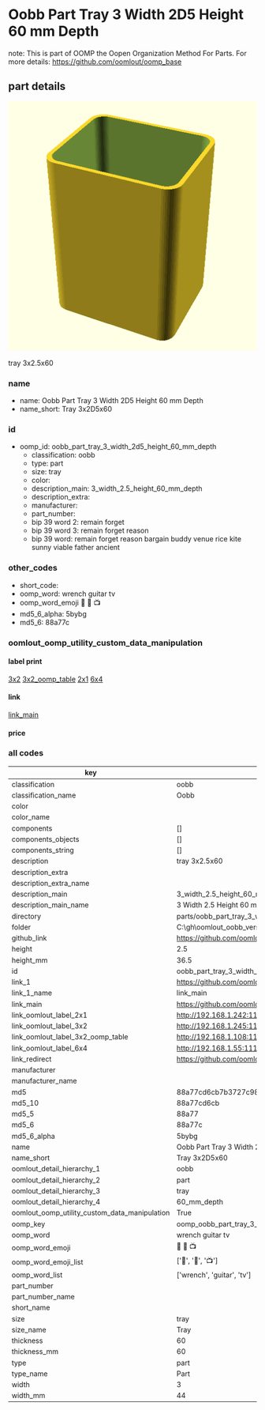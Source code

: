 # Oobb Part Tray 3 Width 2D5 Height 60 mm Depth  

note: This is part of OOMP the Oopen Organization Method For Parts. For more details: https://github.com/oomlout/oomp_base

##  part details
  

[![](3dpr.png)](3dpr.png)

tray 3x2.5x60



### name
* name: Oobb Part Tray 3 Width 2D5 Height 60 mm Depth
* name_short: Tray 3x2D5x60 
### id
* oomp_id: oobb_part_tray_3_width_2d5_height_60_mm_depth
  * classification: oobb
  * type: part
  * size: tray
  * color: 
  * description_main: 3_width_2.5_height_60_mm_depth
  * description_extra: 
  * manufacturer: 
  * part_number: 
  * bip 39 word 2: remain forget
  * bip 39 word 3: remain forget reason
  * bip 39 word: remain forget reason bargain buddy venue rice kite sunny viable father ancient

### other_codes
* short_code: 
* oomp_word: wrench guitar tv
* oomp_word_emoji :wrench: :guitar: :tv:
* md5_6_alpha: 5bybg
* md5_6: 88a77c






### oomlout_oomp_utility_custom_data_manipulation
#### label print
[3x2](http://192.168.1.245:1112/?label=oomp%205bybg)
[3x2_oomp_table](http://192.168.1.108:1112/?label=oomp%205bybg)
[2x1](http://192.168.1.242:1112/?label=oomp%205bybg)
[6x4](http://192.168.1.55:1112/?label=oomp%205bybg)    

#### link

[link_main](https://github.com/oomlout/oomlout_oobb_version_4_generated_parts/tree/main/navigation_oomp/oobb/part/tray/3_width_2.5_height_60_mm_depth/part)                              

#### price







### all codes 
| key | value |  
| --- | --- |  
| classification | oobb |  
| classification_name | Oobb |  
| color |  |  
| color_name |  |  
| components | [] |  
| components_objects | [] |  
| components_string | [] |  
| description | tray 3x2.5x60 |  
| description_extra |  |  
| description_extra_name |  |  
| description_main | 3_width_2.5_height_60_mm_depth |  
| description_main_name | 3 Width 2.5 Height 60 mm Depth |  
| directory | parts/oobb_part_tray_3_width_2d5_height_60_mm_depth |  
| folder | C:\gh\oomlout_oobb_version_4_generated_parts\parts\oobb_part_tray_3_width_2d5_height_60_mm_depth |  
| github_link | https://github.com/oomlout/oomlout_oomp_part_src/tree/main/parts/oobb_part_tray_3_width_2d5_height_60_mm_depth |  
| height | 2.5 |  
| height_mm | 36.5 |  
| id | oobb_part_tray_3_width_2d5_height_60_mm_depth |  
| link_1 | https://github.com/oomlout/oomlout_oobb_version_4_generated_parts/tree/main/navigation_oomp/oobb/part/tray/3_width_2.5_height_60_mm_depth/part |  
| link_1_name | link_main |  
| link_main | https://github.com/oomlout/oomlout_oobb_version_4_generated_parts/tree/main/navigation_oomp/oobb/part/tray/3_width_2.5_height_60_mm_depth/part |  
| link_oomlout_label_2x1 | http://192.168.1.242:1112/?label=oomp%205bybg |  
| link_oomlout_label_3x2 | http://192.168.1.245:1112/?label=oomp%205bybg |  
| link_oomlout_label_3x2_oomp_table | http://192.168.1.108:1112/?label=oomp%205bybg |  
| link_oomlout_label_6x4 | http://192.168.1.55:1112/?label=oomp%205bybg |  
| link_redirect | https://github.com/oomlout/oomlout_oobb_version_4_generated_parts/tree/main/parts/oobb_tray_03_2d5_60 |  
| manufacturer |  |  
| manufacturer_name |  |  
| md5 | 88a77cd6cb7b3727c98eb12b6616d5ac |  
| md5_10 | 88a77cd6cb |  
| md5_5 | 88a77 |  
| md5_6 | 88a77c |  
| md5_6_alpha | 5bybg |  
| name | Oobb Part Tray 3 Width 2D5 Height 60 mm Depth |  
| name_short | Tray 3x2D5x60  |  
| oomlout_detail_hierarchy_1 | oobb |  
| oomlout_detail_hierarchy_2 | part |  
| oomlout_detail_hierarchy_3 | tray |  
| oomlout_detail_hierarchy_4 | 60_mm_depth |  
| oomlout_oomp_utility_custom_data_manipulation | True |  
| oomp_key | oomp_oobb_part_tray_3_width_2d5_height_60_mm_depth |  
| oomp_word | wrench guitar tv |  
| oomp_word_emoji | :wrench: :guitar: :tv: |  
| oomp_word_emoji_list | [':wrench:', ':guitar:', ':tv:'] |  
| oomp_word_list | ['wrench', 'guitar', 'tv'] |  
| part_number |  |  
| part_number_name |  |  
| short_name |  |  
| size | tray |  
| size_name | Tray |  
| thickness | 60 |  
| thickness_mm | 60 |  
| type | part |  
| type_name | Part |  
| width | 3 |  
| width_mm | 44 |  
